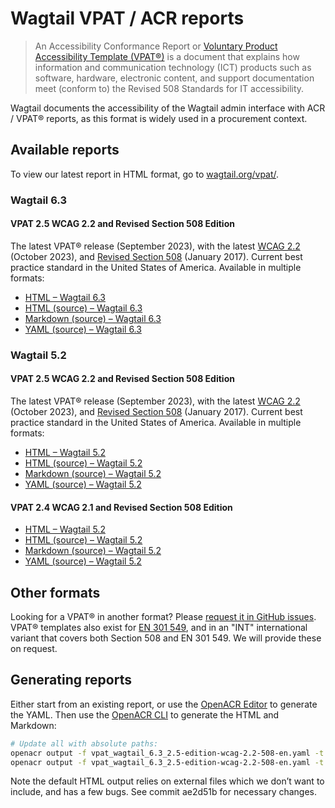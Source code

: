 # Wagtail VPAT / ACR reports

> An Accessibility Conformance Report or [Voluntary Product Accessibility Template (VPAT®)](https://www.section508.gov/sell/vpat/) is a document that explains how information and communication technology (ICT) products such as software, hardware, electronic content, and support documentation meet (conform to) the Revised 508 Standards for IT accessibility.

Wagtail documents the accessibility of the Wagtail admin interface with ACR / VPAT® reports, as this format is widely used in a procurement context.

## Available reports

To view our latest report in HTML format, go to [wagtail.org/vpat/](https://wagtail.org/vpat/).

### Wagtail 6.3

#### VPAT 2.5 WCAG 2.2 and Revised Section 508 Edition

The latest VPAT® release (September 2023), with the latest [WCAG 2.2](https://www.w3.org/TR/WCAG22/) (October 2023), and [Revised Section 508](https://www.access-board.gov/ict/) (January 2017). Current best practice standard in the United States of America. Available in multiple formats:

- [HTML – Wagtail 6.3](https://wagtail.github.io/accessibility/audits/vpat/vpat_wagtail_6.3_2.5-edition-wcag-2.2-508-en.html)
- [HTML (source) – Wagtail 6.3](https://github.com/wagtail/accessibility/blob/main/audits/vpat/vpat_wagtail_6.3_2.5-edition-wcag-2.2-508-en.html)
- [Markdown (source) – Wagtail 6.3](https://github.com/wagtail/accessibility/blob/main/audits/vpat/vpat_wagtail_6.3_2.5-edition-wcag-2.2-508-en.md)
- [YAML (source) – Wagtail 6.3](./vpat_wagtail_5.2_2.4-edition-wcag-2.1-508-en.yaml)

### Wagtail 5.2

#### VPAT 2.5 WCAG 2.2 and Revised Section 508 Edition

The latest VPAT® release (September 2023), with the latest [WCAG 2.2](https://www.w3.org/TR/WCAG22/) (October 2023), and [Revised Section 508](https://www.access-board.gov/ict/) (January 2017). Current best practice standard in the United States of America. Available in multiple formats:

- [HTML – Wagtail 5.2](https://wagtail.github.io/accessibility/audits/vpat/vpat_wagtail_5.2_2.5-edition-wcag-2.2-508-en.html)
- [HTML (source) – Wagtail 5.2](https://github.com/wagtail/accessibility/blob/main/audits/vpat/vpat_wagtail_5.2_2.5-edition-wcag-2.2-508-en.html)
- [Markdown (source) – Wagtail 5.2](https://github.com/wagtail/accessibility/blob/main/audits/vpat/vpat_wagtail_5.2_2.5-edition-wcag-2.2-508-en.md)
- [YAML (source) – Wagtail 5.2](./vpat_wagtail_5.2_2.4-edition-wcag-2.1-508-en.yaml)

#### VPAT 2.4 WCAG 2.1 and Revised Section 508 Edition

- [HTML – Wagtail 5.2](https://wagtail.github.io/accessibility/audits/vpat/vpat_wagtail_5.2_2.4-edition-wcag-2.1-508-en.html)
- [HTML (source) – Wagtail 5.2](https://github.com/wagtail/accessibility/blob/main/audits/vpat/vpat_wagtail_5.2_2.4-edition-wcag-2.1-508-en.html)
- [Markdown (source) – Wagtail 5.2](https://github.com/wagtail/accessibility/blob/main/audits/vpat/vpat_wagtail_5.2_2.4-edition-wcag-2.1-508-en.md)
- [YAML (source) – Wagtail 5.2](./vpat_wagtail_5.2_2.4-edition-wcag-2.1-508-en.yaml)

## Other formats

Looking for a VPAT® in another format? Please [request it in GitHub issues](https://github.com/wagtail/accessibility/issues).
VPAT® templates also exist for [EN 301 549](https://en.wikipedia.org/wiki/EN_301_549), and in an "INT" international variant that covers both Section 508 and EN 301 549.
We will provide these on request.

## Generating reports

Either start from an existing report, or use the [OpenACR Editor](https://gsa.github.io/openacr-editor/) to generate the YAML. Then use the [OpenACR CLI](https://github.com/GSA/openacr/blob/main/docs/CLI.md) to generate the HTML and Markdown:

```bash
# Update all with absolute paths:
openacr output -f vpat_wagtail_6.3_2.5-edition-wcag-2.2-508-en.yaml -t openacr-markdown-0.1.0.handlebars -c 2.5-edition-wcag-2.2-508-en.yaml -o ./vpat_wagtail_6.3_2.5-edition-wcag-2.2-508-en.md
openacr output -f vpat_wagtail_6.3_2.5-edition-wcag-2.2-508-en.yaml -t openacr-html-0.1.0.handlebars -c 2.5-edition-wcag-2.2-508-en.yaml -o ./vpat_wagtail_6.3_2.5-edition-wcag-2.2-508-en.html
```

Note the default HTML output relies on external files which we don’t want to include, and has a few bugs. See commit ae2d51b for necessary changes.
